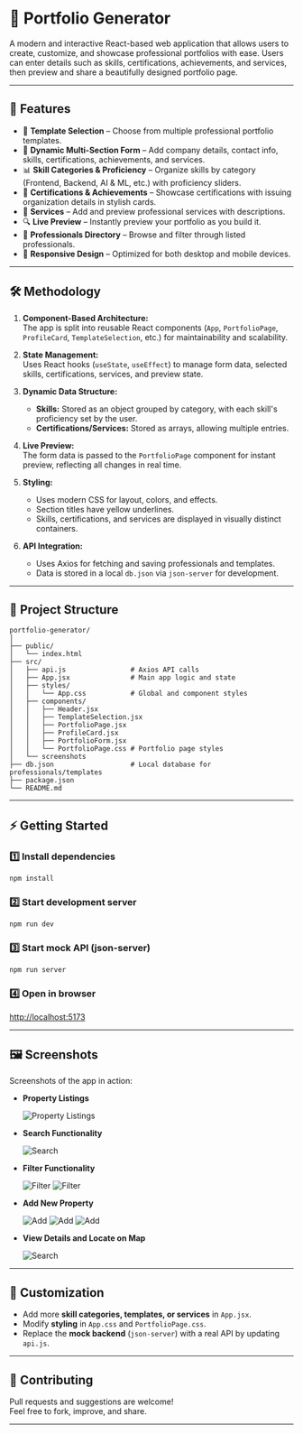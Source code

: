 # 🏦 Portfolio Generator

A modern and interactive React-based web application that allows users to create, customize, and showcase professional portfolios with ease.
Users can enter details such as skills, certifications, achievements, and services, then preview and share a beautifully designed portfolio page.

---

## 🚀 Features

* 🎨 **Template Selection** – Choose from multiple professional portfolio templates.
* 📝 **Dynamic Multi-Section Form** – Add company details, contact info, skills, certifications, achievements, and services.
* 📊 **Skill Categories & Proficiency** – Organize skills by category (Frontend, Backend, AI & ML, etc.) with proficiency sliders.
* 🏅 **Certifications & Achievements** – Showcase certifications with issuing organization details in stylish cards.
* 💼 **Services** – Add and preview professional services with descriptions.
* 🔍 **Live Preview** – Instantly preview your portfolio as you build it.
* 📒 **Professionals Directory** – Browse and filter through listed professionals.
* 📱 **Responsive Design** – Optimized for both desktop and mobile devices.

---

## 🛠️ Methodology

1. **Component-Based Architecture:**  
   The app is split into reusable React components (`App`, `PortfolioPage`, `ProfileCard`, `TemplateSelection`, etc.) for maintainability and scalability.

2. **State Management:**  
   Uses React hooks (`useState`, `useEffect`) to manage form data, selected skills, certifications, services, and preview state.

3. **Dynamic Data Structure:**  
   - **Skills:** Stored as an object grouped by category, with each skill's proficiency set by the user.
   - **Certifications/Services:** Stored as arrays, allowing multiple entries.

4. **Live Preview:**  
   The form data is passed to the `PortfolioPage` component for instant preview, reflecting all changes in real time.

5. **Styling:**  
   - Uses modern CSS for layout, colors, and effects.
   - Section titles have yellow underlines.
   - Skills, certifications, and services are displayed in visually distinct containers.

6. **API Integration:**  
   - Uses Axios for fetching and saving professionals and templates.
   - Data is stored in a local `db.json` via `json-server` for development.

---

## 📁 Project Structure

```
portfolio-generator/
│
├── public/
│   └── index.html
├── src/
│   ├── api.js                # Axios API calls
│   ├── App.jsx               # Main app logic and state
│   ├── styles/
│   │   └── App.css           # Global and component styles
│   ├── components/
│   │   ├── Header.jsx
│   │   ├── TemplateSelection.jsx
│   │   ├── PortfolioPage.jsx
│   │   ├── ProfileCard.jsx
│   │   ├── PortfolioForm.jsx
│   │   └── PortfolioPage.css # Portfolio page styles
│   └── screenshots
├── db.json                   # Local database for professionals/templates
├── package.json
└── README.md
```

---

## ⚡ Getting Started

### 1️⃣ Install dependencies

```bash
npm install
```

### 2️⃣ Start development server

```bash
npm run dev
```

### 3️⃣ Start mock API (json-server)

```bash
npm run server
```

### 4️⃣ Open in browser

[http://localhost:5173](http://localhost:5173)


---

## 🖼️ Screenshots

Screenshots of the app in action:

* **Property Listings**


  ![Property Listings](./screenshots/display_all.png)

* **Search Functionality**


  ![Search](./screenshots/search.png)


* **Filter Functionality**


  ![Filter](./screenshots/filter_apt.png)
![Filter](./screenshots/filter_plot.png)


* **Add New Property**


  ![Add](./screenshots/add_new.png)
![Add](./screenshots/add_success.png)
![Add](./screenshots/filter_office.png)

* **View Details and Locate on Map**


  ![Search](./screenshots/view_map.png)

---



## 🎨 Customization

* Add more **skill categories, templates, or services** in `App.jsx`.
* Modify **styling** in `App.css` and `PortfolioPage.css`.
* Replace the **mock backend** (`json-server`) with a real API by updating `api.js`.

---

## 🤝 Contributing

Pull requests and suggestions are welcome!  
Feel free to fork, improve, and share.

---


